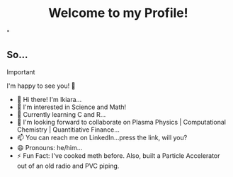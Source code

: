 <div align="center">
    <h1>Welcome to my Profile!</h1>
</div>"

## So...

> [!Important]
> I'm happy to see you! 🤩

- 👋 Hi there! I'm Ikiara...
- 👀 I'm interested in Science and Math!
- 🌱 Currently learning C and R...
- 💞 I'm looking forward to collaborate on Plasma Physics | Computational Chemistry | Quantitiative Finance...
- 📫 You can reach me on LinkedIn...press the link, will you?
- 😄 Pronouns: he/him...
- ⚡ Fun Fact: I've cooked meth before. Also, built a Particle Accelerator out of an old radio and PVC piping. 
